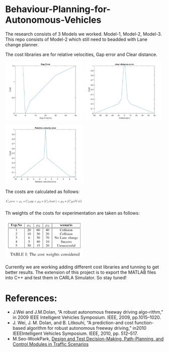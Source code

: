 # Behaviour-Planning-for-Autonomous-Vehicles
The research consists of 3 Models we worked. Model-1, Model-2, Model-3. This repo consists of Model-2 which still need to beadded with Lane change planner. 


The cost libraries are for relative velocities, Gap error and  Clear distance. 

<p float="left">
<img src="cost_libraries/gap_error.jpg" width="49%"/>
<img src="cost_libraries/clear_distance.jpg" width="49%"/>
</p>

<p float="center">
<img src="cost_libraries/relative_velocities.jpg" width="49%"/>
</p>

The costs are calculated as follows:
<p float="center">
<img src="images/formula.jpg" width="49%"/>
</p>

Th weights of the costs for experimentation are taken as follows:
<p float="center">
<img src="images/table.jpg" width="49%"/>
</p>

Currently we are working adding different cost libraries and tunning to get better results. 
The extension of this project is to export the MATLAB files into C++ and test them in CARLA Simulator. 
So stay tuned!

# References:

* J.Wei and J.M.Dolan, “A robust autonomous freeway driving algo-rithm,” in 2009 IEEE Intelligent Vehicles Symposium. IEEE, 2009, pp.1015–1020.
* J. Wei, J. M. Dolan, and B. Litkouhi, “A prediction-and cost function-based algorithm for robust autonomous freeway driving,” in2010 IEEEIntelligent Vehicles Symposium. IEEE, 2010, pp. 512–517.
* M.Seo-WookPark, [Design and Test Decision-Making, Path-Planning, and Control Modules in Traffic Scenarios](https://www.mathworks.com/videos/design-and-test-decision-making-path-planning-and-control-modules-in-traffic-scenarios-1558962225433.html)

